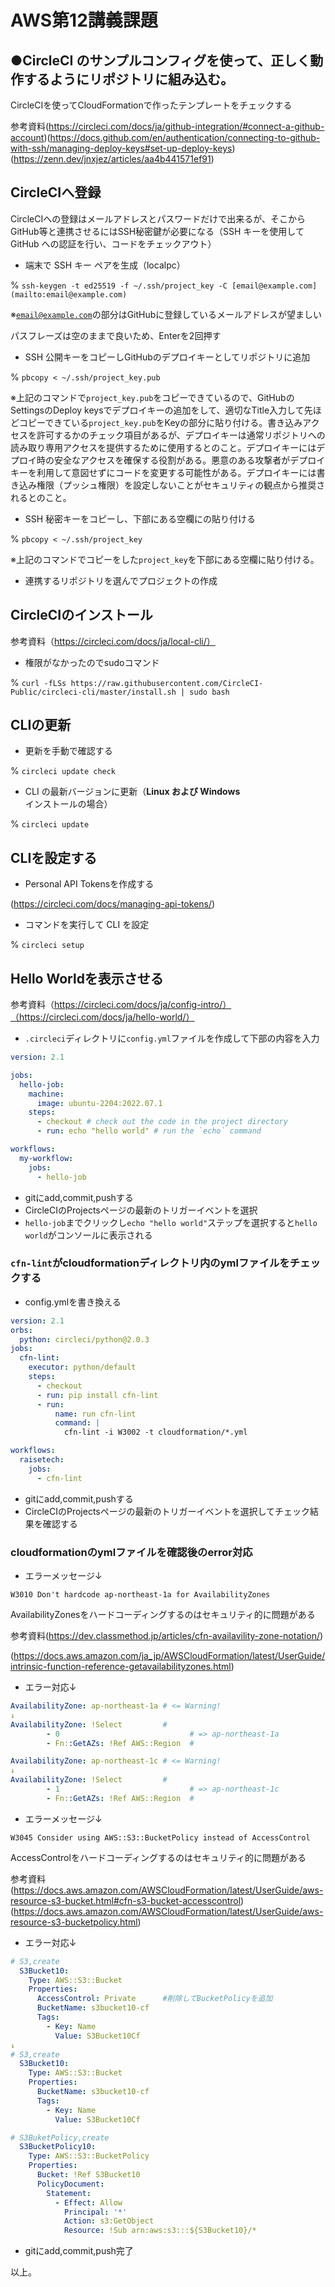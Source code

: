 # AWS第12講義課題

## ●CircleCI のサンプルコンフィグを使って、正しく動作するようにリポジトリに組み込む。

CircleCIを使ってCloudFormationで作ったテンプレートをチェックする

参考資料(https://circleci.com/docs/ja/github-integration/#connect-a-github-account)(https://docs.github.com/en/authentication/connecting-to-github-with-ssh/managing-deploy-keys#set-up-deploy-keys)(https://zenn.dev/jnxjez/articles/aa4b441571ef91)

## CircleCIへ登録

CircleCIへの登録はメールアドレスとパスワードだけで出来るが、そこからGitHub等と連携させるにはSSH秘密鍵が必要になる（SSH キーを使用して GitHub への認証を行い、コードをチェックアウト）

- 端末で SSH キー ペアを生成（localpc）

% `ssh-keygen -t ed25519 -f ~/.ssh/project_key -C [email@example.com](mailto:email@example.com)`

※[`email@example.com`](mailto:email@example.com)の部分はGitHubに登録しているメールアドレスが望ましい

パスフレーズは空のままで良いため、Enterを2回押す

- SSH 公開キーをコピーしGitHubのデプロイキーとしてリポジトリに追加

% `pbcopy < ~/.ssh/project_key.pub`

※上記のコマンドで`project_key.pub`をコピーできているので、GitHubのSettingsのDeploy keysでデプロイキーの追加をして、適切なTitle入力して先ほどコピーできている`project_key.pub`をKeyの部分に貼り付ける。書き込みアクセスを許可するかのチェック項目があるが、デプロイキーは通常リポジトリへの読み取り専用アクセスを提供するために使用するとのこと。デプロイキーにはデプロイ時の安全なアクセスを確保する役割がある。悪意のある攻撃者がデプロイキーを利用して意図せずにコードを変更する可能性がある。デプロイキーには書き込み権限（プッシュ権限）を設定しないことがセキュリティの観点から推奨されるとのこと。

- SSH 秘密キーをコピーし、下部にある空欄にの貼り付ける

% `pbcopy < ~/.ssh/project_key`

※上記のコマンドでコピーをした`project_key`を下部にある空欄に貼り付ける。

- 連携するリポジトリを選んでプロジェクトの作成

## CircleCIのインストール

参考資料（https://circleci.com/docs/ja/local-cli/）

- 権限がなかったのでsudoコマンド

% `curl -fLSs https://raw.githubusercontent.com/CircleCI-Public/circleci-cli/master/install.sh | sudo bash`

## ****CLIの更新****

- 更新を手動で確認する

% `circleci update check`

- CLI の最新バージョンに更新（**Linux および Windows**インストールの場合）

% `circleci update`

## ****CLIを設定する****

- Personal API Tokensを作成する

(https://circleci.com/docs/managing-api-tokens/)

- コマンドを実行して CLI を設定

% `circleci setup`

## **Hello Worldを表示させる**

参考資料（https://circleci.com/docs/ja/config-intro/）（https://circleci.com/docs/ja/hello-world/）

- `.circleci`ディレクトリに`config.yml`ファイルを作成して下部の内容を入力

```yaml
version: 2.1

jobs:
  hello-job:
    machine:
      image: ubuntu-2204:2022.07.1
    steps:
      - checkout # check out the code in the project directory
      - run: echo "hello world" # run the `echo` command

workflows:
  my-workflow:
    jobs:
      - hello-job
```

- gitにadd,commit,pushする
- CircleCIのProjectsページの最新のトリガーイベントを選択
- `hello-job`までクリックし`echo "hello world"`ステップを選択すると`hello world`がコンソールに表示される

### `cfn-lint`がcloudformationディレクトリ内のymlファイルをチェックする

- config.ymlを書き換える

```yaml
version: 2.1
orbs:
  python: circleci/python@2.0.3
jobs:
  cfn-lint:
    executor: python/default
    steps:
      - checkout
      - run: pip install cfn-lint
      - run:
          name: run cfn-lint
          command: |
            cfn-lint -i W3002 -t cloudformation/*.yml

workflows:
  raisetech:
    jobs:
      - cfn-lint
```

- gitにadd,commit,pushする
- CircleCIのProjectsページの最新のトリガーイベントを選択してチェック結果を確認する

### cloudformationのymlファイルを確認後のerror対応

- エラーメッセージ↓

`W3010 Don't hardcode ap-northeast-1a for AvailabilityZones`

AvailabilityZonesをハードコーディングするのはセキュリティ的に問題がある

参考資料(https://dev.classmethod.jp/articles/cfn-availavility-zone-notation/)

(https://docs.aws.amazon.com/ja_jp/AWSCloudFormation/latest/UserGuide/intrinsic-function-reference-getavailabilityzones.html)

- エラー対応↓

```yaml
AvailabilityZone: ap-northeast-1a # <= Warning!
↓
AvailabilityZone: !Select         #
        - 0                             # => ap-northeast-1a
        - Fn::GetAZs: !Ref AWS::Region  #
```

```yaml
AvailabilityZone: ap-northeast-1c # <= Warning!
↓
AvailabilityZone: !Select         #
        - 1                             # => ap-northeast-1c
        - Fn::GetAZs: !Ref AWS::Region  #
```

- エラーメッセージ↓

`W3045 Consider using AWS::S3::BucketPolicy instead of AccessControl`

AccessControlをハードコーディングするのはセキュリティ的に問題がある

参考資料(https://docs.aws.amazon.com/AWSCloudFormation/latest/UserGuide/aws-resource-s3-bucket.html#cfn-s3-bucket-accesscontrol)(https://docs.aws.amazon.com/AWSCloudFormation/latest/UserGuide/aws-resource-s3-bucketpolicy.html)

- エラー対応↓

```yaml
# S3,create
  S3Bucket10:
    Type: AWS::S3::Bucket
    Properties:
      AccessControl: Private      #削除してBucketPolicyを追加
      BucketName: s3bucket10-cf
      Tags:
        - Key: Name
          Value: S3Bucket10Cf
↓
# S3,create
  S3Bucket10:
    Type: AWS::S3::Bucket
    Properties: 
      BucketName: s3bucket10-cf
      Tags:
        - Key: Name
          Value: S3Bucket10Cf

# S3BuketPolicy,create
  S3BucketPolicy10:
    Type: AWS::S3::BucketPolicy
    Properties:
      Bucket: !Ref S3Bucket10
      PolicyDocument:
        Statement:
          - Effect: Allow
            Principal: '*'
            Action: s3:GetObject
            Resource: !Sub arn:aws:s3:::${S3Bucket10}/*
```

- gitにadd,commit,push完了

以上。